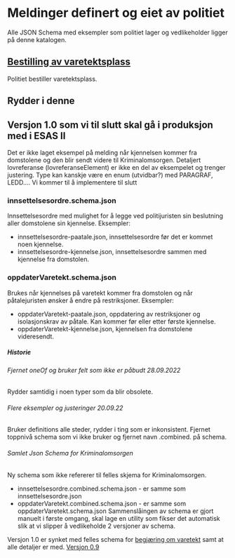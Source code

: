 # Meldinger definert og eiet av politiet
Alle JSON Schema med eksempler som politiet lager og vedlikeholder ligger på denne katalogen.

## [Bestilling av varetektsplass](bestillvaretektsplass/readme.md)
Politiet bestiller varetektsplass.

## Rydder i denne

## Versjon 1.0 som vi til slutt skal gå i produksjon med i ESAS II
Det er ikke laget eksempel på melding når kjennelsen kommer fra domstolene og den blir sendt videre til Kriminalomsorgen.
Detaljert lovreferanse (lovreferanseElement) er ikke en del av eksempelet og trenger justering. Type kan kanskje være en enum (utvidbar?) med PARAGRAF, LEDD....
Vi kommer til å implementere til slutt 

### innsettelsesordre.schema.json
Innsettelsesordre med mulighet for å legge ved politijuristen sin beslutning aller domstolene sin kjennelse.
Eksempler:
* innsettelsesordre-paatale.json, innsettelsesordre før det er kommet noen kjennelse.
* innsettelsesordre-kjennelse.json, innsettelsesordre sammen med kjennelse fra domstolen.

### oppdaterVaretekt.schema.json
Brukes når kjennelses på varetekt kommer fra domstolen og når påtalejuristen ønsker å endre på restriksjoner.
Eksempler:
* oppdaterVaretekt-paatale.json, oppdatering av restriksjoner og isolasjonskrav av påtale. Kan kommer før eller etter første kjennelse.
* oppdaterVaretekt-kjennelse.json, kjennelsen fra domstolene videresendt.

##### Historie

###### Fjernet oneOf og bruker felt som ikke er påbudt 28.09.2022
Rydder samtidig i noen typer som da blir obsolete.

###### Flere eksempler og justeringer 20.09.22
Bruker definitions alle steder, rydder i ting som er inkonsistent.
Fjernet toppnivå schema som vi ikke bruker og fjernet navn .combined. på schema.

###### Samlet Json Schema for Kriminalomsorgen
Ny schema som ikke refererer til felles skjema for Kriminalomsorgen. 
* innsettelsesordre.combined.schema.json - er samme som innsettelsesordre.json
* oppdaterVaretekt.combined.schema.json - er samme som oppdaterVaretekt.schema.json
Sammenslåingen av schema er gjort manuelt i første omgang, skal lage en utility som fikser det automatisk slik at vi slipper å vedlikeholde 2 versjoner av schema.

Versjon 1.0 er synket med felles schema for [begjæring om varetekt](../../varetekt/readme.md) samt at alle detaljer er med.
[Versjon 0.9](../../innsettelsesordre/0.9/readme.md)